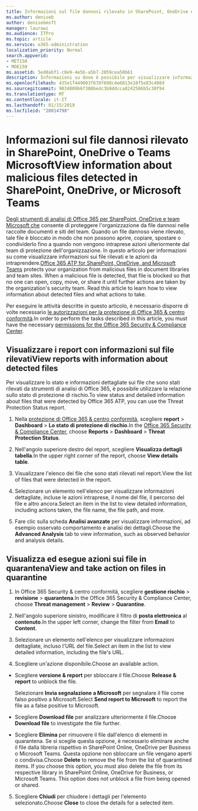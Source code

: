 ```yaml
---
title: Informazioni sul file dannosi rilevato in SharePoint, OneDrive o Teams Microsoft
ms.author: deniseb
author: denisebmsft
manager: laurawi
ms.audience: ITPro
ms.topic: article
ms.service: o365-administration
localization_priority: Normal
search.appverid:
- MET150
- MOE150
ms.assetid: 5ed8abf1-c0e9-4e5b-a5b7-2059cea50b61
description: Informazioni su dove è possibile per visualizzare informazioni sui file dannosi rilevato in SharePoint, OneDrive o team e come eseguire l'azione necessaria tali file.
ms.openlocfilehash: 435e1f449003f670f698c4e6813e18f5e83c498d
ms.sourcegitcommit: 9034809b6f308bedc3b8ddcca8242586b5c30f94
ms.translationtype: MT
ms.contentlocale: it-IT
ms.lasthandoff: 01/15/2019
ms.locfileid: "28014798"
---
```

# <a name="view-information-about-malicious-files-detected-in-sharepoint-onedrive-or-microsoft-teams"></a><span data-ttu-id="1d20d-103">Informazioni sul file dannosi rilevato in SharePoint, OneDrive o Teams Microsoft</span><span class="sxs-lookup"><span data-stu-id="1d20d-103">View information about malicious files detected in SharePoint, OneDrive, or Microsoft Teams</span></span>

<span data-ttu-id="1d20d-p101">[Degli strumenti di analisi di Office 365 per SharePoint, OneDrive e team Microsoft che](atp-for-spo-odb-and-teams.md) consente di proteggere l'organizzazione da file dannosi nelle raccolte documenti e siti del team. Quando un file dannoso viene rilevato, tale file è bloccato in modo che non possono aprire, copiare, spostare o condividerlo fino a quando non vengono intraprese azioni ulteriormente dal team di protezione dell'organizzazione. In questo articolo per informazioni su come visualizzare informazioni sui file rilevati e le azioni da intraprendere.</span><span class="sxs-lookup"><span data-stu-id="1d20d-p101">[Office 365 ATP for SharePoint, OneDrive, and Microsoft Teams](atp-for-spo-odb-and-teams.md) protects your organization from malicious files in document libraries and team sites. When a malicious file is detected, that file is blocked so that no one can open, copy, move, or share it until further actions are taken by the organization's security team. Read this article to learn how to view information about detected files and what actions to take.</span></span> 

<span data-ttu-id="1d20d-107">Per eseguire le attività descritte in questo articolo, è necessario disporre di volte necessario [le autorizzazioni per la protezione di Office 365 &amp; centro conformità](permissions-in-the-security-and-compliance-center.md).</span><span class="sxs-lookup"><span data-stu-id="1d20d-107">In order to perform the tasks described in this article, you must have the necessary [permissions for the Office 365 Security &amp; Compliance Center](permissions-in-the-security-and-compliance-center.md).</span></span> 
  
## <a name="view-reports-with-information-about-detected-files"></a><span data-ttu-id="1d20d-108">Visualizzare i report con informazioni sul file rilevati</span><span class="sxs-lookup"><span data-stu-id="1d20d-108">View reports with information about detected files</span></span>

<span data-ttu-id="1d20d-109">Per visualizzare lo stato e informazioni dettagliate sui file che sono stati rilevati da strumenti di analisi di Office 365, è possibile utilizzare la relazione sullo stato di protezione di rischio.</span><span class="sxs-lookup"><span data-stu-id="1d20d-109">To view status and detailed information about files that were detected by Office 365 ATP, you can use the Threat Protection Status report.</span></span>
  
1. <span data-ttu-id="1d20d-110">Nella [protezione di Office 365 &amp; centro conformità](https://protection.office.com), scegliere **report** \> **Dashboard** \> **Lo stato di protezione di rischio**.</span><span class="sxs-lookup"><span data-stu-id="1d20d-110">In the [Office 365 Security &amp; Compliance Center](https://protection.office.com), choose **Reports** \> **Dashboard** \> **Threat Protection Status**.</span></span>
    
2. <span data-ttu-id="1d20d-111">Nell'angolo superiore destro del report, scegliere **Visualizza dettagli tabella**.</span><span class="sxs-lookup"><span data-stu-id="1d20d-111">In the upper right corner of the report, choose **View details table**.</span></span>
    
3. <span data-ttu-id="1d20d-112">Visualizzare l'elenco dei file che sono stati rilevati nel report.</span><span class="sxs-lookup"><span data-stu-id="1d20d-112">View the list of files that were detected in the report.</span></span>
    
4. <span data-ttu-id="1d20d-113">Selezionare un elemento nell'elenco per visualizzare informazioni dettagliate, incluse le azioni intraprese, il nome del file, il percorso del file e altro ancora.</span><span class="sxs-lookup"><span data-stu-id="1d20d-113">Select an item in the list to view detailed information, including actions taken, the file name, the file path, and more.</span></span>
    
5. <span data-ttu-id="1d20d-114">Fare clic sulla scheda **Analisi avanzate** per visualizzare informazioni, ad esempio osservato comportamento e analisi dei dettagli.</span><span class="sxs-lookup"><span data-stu-id="1d20d-114">Choose the **Advanced Analysis** tab to view information, such as observed behavior and analysis details.</span></span> 
  
## <a name="view-and-take-action-on-files-in-quarantine"></a><span data-ttu-id="1d20d-115">Visualizza ed esegue azioni sui file in quarantena</span><span class="sxs-lookup"><span data-stu-id="1d20d-115">View and take action on files in quarantine</span></span>

1. <span data-ttu-id="1d20d-116">In Office 365 Security &amp; centro conformità, scegliere **gestione rischio** \> **revisione** \> **quarantena**.</span><span class="sxs-lookup"><span data-stu-id="1d20d-116">In the Office 365 Security &amp; Compliance Center, choose **Threat management** \> **Review** \> **Quarantine**.</span></span>
    
2. <span data-ttu-id="1d20d-117">Nell'angolo superiore sinistro, modificare il filtro di **posta elettronica** al **contenuto**.</span><span class="sxs-lookup"><span data-stu-id="1d20d-117">In the upper left corner, change the filter from **Email** to **Content**.</span></span>
    
3. <span data-ttu-id="1d20d-118">Selezionare un elemento nell'elenco per visualizzare informazioni dettagliate, incluso l'URL del file.</span><span class="sxs-lookup"><span data-stu-id="1d20d-118">Select an item in the list to view detailed information, including the file's URL.</span></span>
    
4. <span data-ttu-id="1d20d-119">Scegliere un'azione disponibile.</span><span class="sxs-lookup"><span data-stu-id="1d20d-119">Choose an available action.</span></span>
    
  - <span data-ttu-id="1d20d-120">Scegliere **versione &amp; report** per sbloccare il file.</span><span class="sxs-lookup"><span data-stu-id="1d20d-120">Choose **Release &amp; report** to unblock the file.</span></span> 
    
    <span data-ttu-id="1d20d-121">Selezionare **Invia segnalazione a Microsoft** per segnalare il file come falso positivo a Microsoft.</span><span class="sxs-lookup"><span data-stu-id="1d20d-121">Select **Send report to Microsoft** to report the file as a false positive to Microsoft.</span></span> 
    
  - <span data-ttu-id="1d20d-122">Scegliere **Download file** per analizzare ulteriormente il file.</span><span class="sxs-lookup"><span data-stu-id="1d20d-122">Choose **Download file** to investigate the file further.</span></span> 
    
  - <span data-ttu-id="1d20d-p102">Scegliere **Elimina** per rimuovere il file dall'elenco di elementi in quarantena. Se si sceglie questa opzione, è necessario eliminare anche il file dalla libreria rispettivo in SharePoint Online, OneDrive per Business o Microsoft Teams. Questa opzione non sbloccare un file vengano aperti o condivisa.</span><span class="sxs-lookup"><span data-stu-id="1d20d-p102">Choose **Delete** to remove the file from the list of quarantined items. If you choose this option, you must also delete the file from its respective library in SharePoint Online, OneDrive for Business, or Microsoft Teams. This option does not unblock a file from being opened or shared.</span></span> 
    
5. <span data-ttu-id="1d20d-126">Scegliere **Chiudi** per chiudere i dettagli per l'elemento selezionato.</span><span class="sxs-lookup"><span data-stu-id="1d20d-126">Choose **Close** to close the details for a selected item.</span></span> 
  
  

